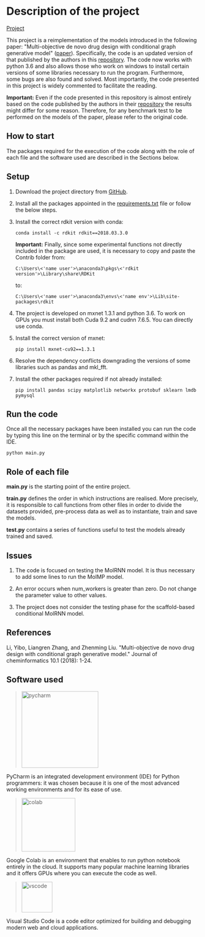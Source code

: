 # Description of the project

[Project](https://github.com/EdoardoGruppi/MolRNN)

This project is a reimplementation of the models introduced in the following paper: "Multi-objective de novo drug design
with conditional graph generative model" ([paper](https://link.springer.com/content/pdf/10.1186/s13321-018-0287-6.pdf)).
Specifically, the code is an updated version of that published by the authors in
this [repository](https://github.com/kevinid/molecule_generator). The code now works with python 3.6 and also allows
those who work on windows to install certain versions of some libraries necessary to run the program. Furthermore, some
bugs are also found and solved. Most importantly, the code presented in this project is widely commented to facilitate
the reading.

**Important:** Even if the code presented in this repository is almost entirely based on the code published by the
authors in their [repository](https://github.com/kevinid/molecule_generator) the results might differ for some reason.
Therefore, for any benchmark test to be performed on the models of the paper, please refer to the original code.

## How to start

The packages required for the execution of the code along with the role of each file and the software used are described
in the Sections below.

## Setup

<!--
Code converted running the following command on the terminal:
python -m lib2to3 --output-dir=C:\Users\<user>\<path>\<folder-where-to-save-py3-code> -W -n C:\Users\<user>\<path>\<folder-with-py2-code>
-->

1. Download the project directory from [GitHub](https://github.com/EdoardoGruppi/MolRNN).

2. Install all the packages appointed in
   the [requirements.txt](https://github.com/EdoardoGruppi/MolRNN/blob/main/requirements.txt) file or follow the below
   steps.

3. Install the correct rdkit version with conda:

   ```
   conda install -c rdkit rdkit==2018.03.3.0
   ```

   **Important:** Finally, since some experimental functions not directly included in the package are used, it is
   necessary to copy and paste the Contrib folder from:

   ```
   C:\Users\<'name user'>\anaconda3\pkgs\<'rdkit version'>\Library\share\RDKit
   ```

   to:

   ```
   C:\Users\<'name user'>\anaconda3\envs\<'name env'>\Lib\site-packages\rdkit
   ```

4. The project is developed on mxnet 1.3.1 and python 3.6. To work on GPUs you must install both Cuda 9.2 and cudnn
   7.6.5. You can directly use conda.

5. Install the correct version of mxnet:

   ```
   pip install mxnet-cu92==1.3.1
   ```

6. Resolve the dependency conflicts downgrading the versions of some libraries such as pandas and mkl_fft.

7. Install the other packages required if not already installed:

   ```
   pip install pandas scipy matplotlib networkx protobuf sklearn lmdb pymysql
   ```

## Run the code

Once all the necessary packages have been installed you can run the code by typing this line on the terminal or by the
specific command within the IDE.

```
python main.py
```

## Role of each file

**main.py** is the starting point of the entire project.

**train.py** defines the order in which instructions are realised. More precisely, it is responsible to call functions
from other files in order to divide the datasets provided, pre-process data as well as to instantiate, train and save
the models.

**test.py** contains a series of functions useful to test the models already trained and saved.

## Issues

1. The code is focused on testing the MolRNN model. It is thus necessary to add some lines to run the MolMP model.

2. An error occurs when num_workers is greater than zero. Do not change the parameter value to other values.

3. The project does not consider the testing phase for the scaffold-based conditional MolRNN model.

## References

Li, Yibo, Liangren Zhang, and Zhenming Liu. "Multi-objective de novo drug design with conditional graph generative
model." Journal of cheminformatics 10.1 (2018): 1-24.

## Software used

> <img src="https://financesonline.com/uploads/2019/08/PyCharm_Logo1.png" width="200" alt="pycharm">

PyCharm is an integrated development environment (IDE) for Python programmers: it was chosen because it is one of the
most advanced working environments and for its ease of use.

> <img src="https://cdn-images-1.medium.com/max/1200/1*Lad06lrjlU9UZgSTHUoyfA.png" width="140" alt="colab">

Google Colab is an environment that enables to run python notebook entirely in the cloud. It supports many popular
machine learning libraries and it offers GPUs where you can execute the code as well.

> <img src="https://user-images.githubusercontent.com/674621/71187801-14e60a80-2280-11ea-94c9-e56576f76baf.png" width="80" alt="vscode">

Visual Studio Code is a code editor optimized for building and debugging modern web and cloud applications.
